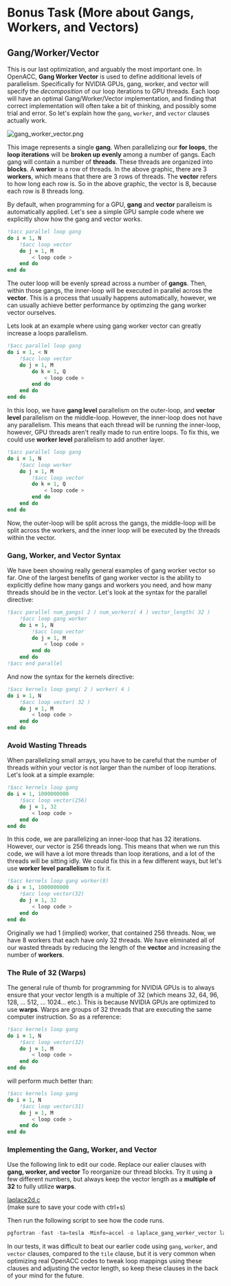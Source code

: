 # Bonus Task (More about Gangs, Workers, and Vectors)

## Gang/Worker/Vector

This is our last optimization, and arguably the most important one. In OpenACC, **Gang Worker Vector** is used to define additional levels of parallelism. Specifically for NVIDIA GPUs, gang, worker, and vector will specify the *decomposition* of our loop iterations to GPU threads. Each loop will have an optimal Gang/Worker/Vector implementation, and finding that correct implementation will often take a bit of thinking, and possibly some trial and error. So let's explain how the `gang`, `worker`, and `vector` clauses actually work.

![gang_worker_vector.png](../files/images/gang_worker_vector.png)

This image represents a single **gang**. When parallelizing our **for loops**, the **loop iterations** will be **broken up evenly** among a number of gangs. Each gang will contain a number of **threads**. These threads are organized into **blocks**. A **worker** is a row of threads. In the above graphic, there are 3 **workers**, which means that there are 3 rows of threads. The **vector** refers to how long each row is. So in the above graphic, the vector is 8, because each row is 8 threads long.

By default, when programming for a GPU, **gang** and **vector** paralleism is automatically applied. Let's see a simple GPU sample code where we explicitly show how the gang and vector works.

```fortran
!$acc parallel loop gang
do i = 1, N
    !$acc loop vector
    do j = 1, M
        < loop code >
    end do
end do
```

The outer loop will be evenly spread across a number of **gangs**. Then, within those gangs, the inner-loop will be executed in parallel across the **vector**. This is a process that usually happens automatically, however, we can usually achieve better performance by optimzing the gang worker vector ourselves.

Lets look at an example where using gang worker vector can greatly increase a loops parallelism.

```fortran
!$acc parallel loop gang
do i = 1, < N
    !$acc loop vector
    do j = 1, M
        do k = 1, Q
            < loop code >
        end do
    end do
end do
```

In this loop, we have **gang level** parallelism on the outer-loop, and **vector level** parallelism on the middle-loop. However, the inner-loop does not have any parallelism. This means that each thread will be running the inner-loop, however, GPU threads aren't really made to run entire loops. To fix this, we could use **worker level** parallelism to add another layer.

```fortran
!$acc parallel loop gang
do i = 1, N
    !$acc loop worker
    do j = 1, M
        !$acc loop vector
        do k = 1, Q
            < loop code >
        end do
    end do
end do
```

Now, the outer-loop will be split across the gangs, the middle-loop will be split across the workers, and the inner loop will be executed by the threads within the vector.

### Gang, Worker, and Vector Syntax

We have been showing really general examples of gang worker vector so far. One of the largest benefits of gang worker vector is the ability to explicitly define how many gangs and workers you need, and how many threads should be in the vector. Let's look at the syntax for the parallel directive:

```fortran
!$acc parallel num_gangs( 2 ) num_workers( 4 ) vector_length( 32 )
    !$acc loop gang worker
    do i = 1, N
        !$acc loop vector
        do j = 1, M
            < loop code >
        end do
    end do
!$acc end parallel
```

And now the syntax for the kernels directive:

```fortran
!$acc kernels loop gang( 2 ) worker( 4 )
do i = 1, N
    !$acc loop vector( 32 )
    do j = 1, M
        < loop code >
    end do
end do
```

### Avoid Wasting Threads

When parallelizing small arrays, you have to be careful that the number of threads within your vector is not larger than the number of loop iterations. Let's look at a simple example:

```fortran
!$acc kernels loop gang
do i = 1, 1000000000
    !$acc loop vector(256)
    do j = 1, 32
        < loop code >
    end do
end do
```

In this code, we are parallelizing an inner-loop that has 32 iterations. However, our vector is 256 threads long. This means that when we run this code, we will have a lot more threads than loop iterations, and a lot of the threads will be sitting idly. We could fix this in a few different ways, but let's use **worker level parallelism** to fix it.

```fortran
!$acc kernels loop gang worker(8)
do i = 1, 1000000000
    !$acc loop vector(32)
    do j = 1, 32
        < loop code >
    end do
end do
```

Originally we had 1 (implied) worker, that contained 256 threads. Now, we have 8 workers that each have only 32 threads. We have eliminated all of our wasted threads by reducing the length of the **vector** and increasing the number of **workers**.

### The Rule of 32 (Warps)

The general rule of thumb for programming for NVIDIA GPUs is to always ensure that your vector length is a multiple of 32 (which means 32, 64, 96, 128, ... 512, ... 1024... etc.). This is because NVIDIA GPUs are optimized to use **warps**. Warps are groups of 32 threads that are executing the same computer instruction. So as a reference:

```fortran
!$acc kernels loop gang
do i = 1, N
    !$acc loop vector(32)
    do j = 1, M
        < loop code >
    end do
end do
```

will perform much better than:

```fortran
!$acc kernels loop gang
do i = 1, N
    !$acc loop vector(31)
    do j = 1, M
        < loop code >
    end do
end do
```

### Implementing the Gang, Worker, and Vector

Use the following link to edit our code. Replace our ealier clauses with **gang, worker, and vector** To reorganize our thread blocks. Try it using a few different numbers, but always keep the vector length as a **multiple of 32** to fully utilize **warps**.

[laplace2d.c](/edit/lab3/English/Fortran/laplace2d.f90)  
(make sure to save your code with ctrl+s)

Then run the following script to see how the code runs.


```python
pgfortran -fast -ta=tesla -Minfo=accel -o laplace_gang_worker_vector laplace2d.f90 jacobi.f90 && ./laplace_gang_worker_vector
```

In our tests, it was difficult to beat our earlier code using `gang`, `worker`, and `vector` clauses, compared to the `tile` clause, but it is very common when optimizing real OpenACC codes to tweak loop mappings using these clauses and adjusting the vector length, so keep these clauses in the back of your mind for the future.
